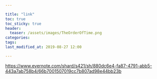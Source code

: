 ```yaml
---

title: "link"
toc: true
toc_sticky: true
header:
  teaser: /assets/images/TheOrderOfTime.png
categories: 
tags:
last_modified_at: 2019-08-27 12:00

---
```


https://www.evernote.com/shard/s421/sh/880dc6e4-fa87-4791-abb5-443a7ab758b4/66b7001507019cc7b807ad98e44bb23b
